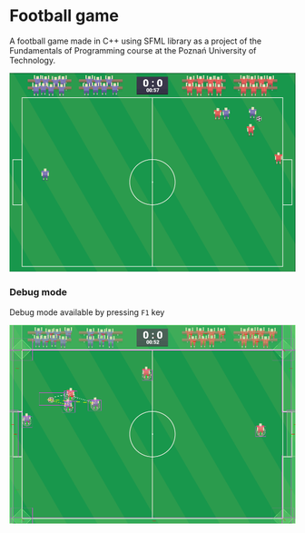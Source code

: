 # Football game
A football game made in C++ using SFML library as a project of the  Fundamentals of Programming course at the Poznań University of Technology.

![Game screenshot](/screenshot.png)

### Debug mode
Debug mode available by pressing ``F1`` key

![Game screenshot](/screenshot-debug.png)
